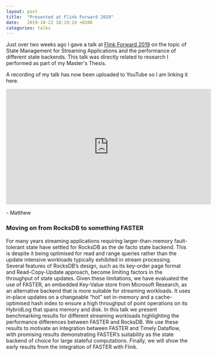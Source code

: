 ```yaml
---
layout: post
title:  "Presented at Flink Forward 2019"
date:   2019-10-22 18:19:19 +0200
categories: talks
---
```

Just over two weeks ago I gave a talk at [Flink Forward 2019](https://berlin-2019.flink-forward.org/) on the topic of State Management for Streaming Applications and the
performance of different state backends. This talk was directly related to research I performed as part of my Master's Thesis.

A recording of my talk has now been uploaded to YouTube so I am linking it here.

<iframe width="560" height="315" src="https://www.youtube.com/embed/xWNbbkQMtfI" frameborder="0" allow="accelerometer; autoplay; clipboard-write; encrypted-media; gyroscope; picture-in-picture" allowfullscreen></iframe>

\- Matthew

### Moving on from RocksDB to something FASTER
For many years streaming applications requiring larger-than-memory fault-tolerant state have settled for RocksDB as the de facto state backend. This is despite it being optimised for read and range queries rather than the update intensive workloads typically exhibited in stream processing. Several features of RocksDB’s design, such as its key-order page format and Read-Copy-Update approach, become limiting factors in the throughput of state updates. Given these limitations, we have evaluated the use of FASTER, an embedded Key-Value store from Microsoft Research, as an alternative backend that is more suitable for streaming workloads. It uses in-place updates on a changeable “hot” set in-memory and a cache-optimised hash index to ensure a high throughput of point operations on its HybridLog that spans memory and disk. In this talk we present benchmarking results for different streaming workloads highlighting the performance differences between FASTER and RocksDB. We use these results to motivate an integration between FASTER and Timely Dataflow, with promising results demonstrating FASTER’s suitability as the state backend of choice for large stateful computations. Finally, we will show the early results from the integration of FASTER with Flink.
